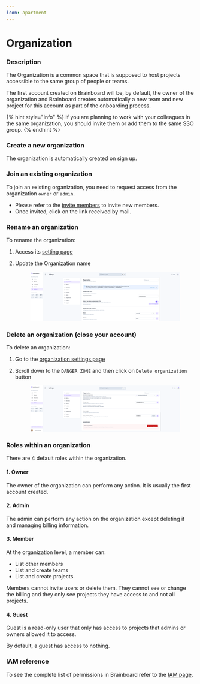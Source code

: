 ```yaml
---
icon: apartment
---
```


# Organization

### Description

The Organization is a common space that is supposed to host projects accessible to the same group of people or teams.

The first account created on Brainboard will be, by default, the owner of the organization and Brainboard creates automatically a new team and new project for this account as part of the onboarding process.

{% hint style="info" %}
If you are planning to work with your colleagues in the same organization, you should invite them or add them to the same SSO group.
{% endhint %}

### Create a new organization

The organization is automatically created on sign up.

### Join an existing organization

To join an existing organization, you need to request access from the organization `owner` or `admin`.

* Please refer to the [invite members](https://gitlab.com/brainboard/brainboard/-/blob/main/account-billing/invite-members/README.md) to invite new members.
* Once invited, click on the link received by mail.

### Rename an organization

To rename the organization:

1. Access its [setting page](https://app.brainboard.co/settings/organization)
2.  Update the Organization name&#x20;

    <figure><img src="../.gitbook/assets/eyDu1Yw8rKpkQQg8.png" alt=""><figcaption></figcaption></figure>

### Delete an organization (close your account)

To delete an organization:

1. Go to the [organization settings page](https://app.brainboard.co/settings/organization)
2.  Scroll down to the `DANGER ZONE` and then click on `Delete organization` button

    <figure><img src="../.gitbook/assets/NnIz9AE6gvxO97iQ.png" alt=""><figcaption></figcaption></figure>

### Roles within an organization

There are 4 default roles within the organization.

#### 1. Owner

The owner of the organization can perform any action. It is usually the first account created.

#### 2. Admin

The admin can perform any action on the organization except deleting it and managing billing information.

#### 3. Member

At the organization level, a member can:

* List other members
* List and create teams
* List and create projects.

Members cannot invite users or delete them. They cannot see or change the billing and they only see projects they have access to and not all projects.

#### 4. Guest

Guest is a read-only user that only has access to projects that admins or owners allowed it to access.

By default, a guest has access to nothing.

### IAM reference

To see the complete list of permissions in Brainboard refer to the [IAM page](broken-reference).
